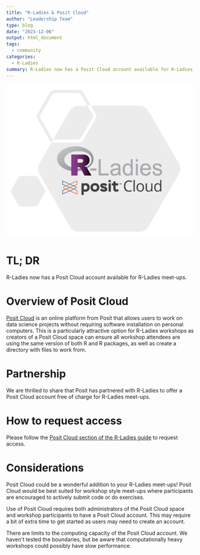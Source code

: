 ```yaml
---
title: "R-Ladies & Posit Cloud"
author: "Leadership Team"
type: blog
date: "2023-12-06"
output: html_document
tags:
  - community
categories:
  - R-Ladies
summary: R-Ladies now has a Posit Cloud account available for R-Ladies meet-ups.
---
```


![R-Ladies and Posit Cloud logos](rladies_posit_cloud_hex.PNG)

# TL; DR

R-Ladies now has a Posit Cloud account available for R-Ladies meet-ups.

# Overview of Posit Cloud

[Posit Cloud](https://posit.cloud/) is an online platform from Posit that allows
users to work on data science projects without requiring software installation on
personal computers. This is a particularly attractive option for R-Ladies workshops
as creators of a Posit Cloud space can ensure all workshop attendees are using the
same version of both R and R packages, as well as create a directory with files to work from.

# Partnership

We are thrilled to share that Posit has partnered with R-Ladies to offer a
Posit Cloud account free of charge for R-Ladies meet-ups.

# How to request access

Please follow the [Posit Cloud section of the
R-Ladies guide](https://guide.rladies.org/organization/tech/accounts/#posit-cloud) to request access.

# Considerations

Posit Cloud could be a wonderful addition to your R-Ladies meet-ups! Posit Cloud
would be best suited for workshop style meet-ups where participants are encouraged
to actively submit code or do exercises.

Use of Posit Cloud requires both administrators of the Posit Cloud space and
workshop participants to have a Posit Cloud account. This may require
a bit of extra time to get started as users may need to create an account.

There are limits to the computing capacity of the Posit Cloud account. We haven't
tested the boundaries, but be aware that computationally heavy workshops could
possibly have slow performance.
